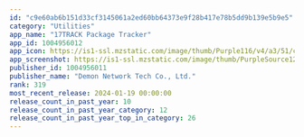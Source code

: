 ```yaml
---
id: "c9e60ab6b151d33cf3145061a2ed60bb64373e9f28b417e78b5dd9b139e5b9e5"
category: "Utilities"
app_name: "17TRACK Package Tracker"
app_id: 1004956012
app_icon: https://is1-ssl.mzstatic.com/image/thumb/Purple116/v4/a3/51/c7/a351c76b-5702-af1c-6096-5d002d882f21/AppIcon-0-0-1x_U007emarketing-0-0-0-7-0-0-sRGB-0-0-0-GLES2_U002c0-512MB-85-220-0-0.jpeg/1024x1024bb.png
app_screenshot: https://is1-ssl.mzstatic.com/image/thumb/PurpleSource126/v4/8f/3c/b2/8f3cb2ec-e29d-f6fd-7802-eead8fa88985/85da869e-f03a-46fc-be14-73e53367eb74_1.jpg/1242x2208bb.png
publisher_id: 1004956011
publisher_name: "Demon Network Tech Co., Ltd."
rank: 319
most_recent_release: 2024-01-19 00:00:00
release_count_in_past_year: 10
release_count_in_past_year_category: 12
release_count_in_past_year_top_in_category: 26
---
```

